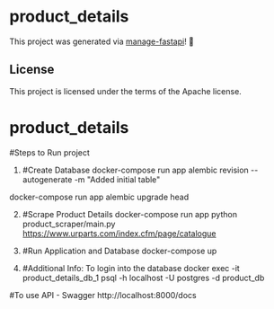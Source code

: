 # product_details

This project was generated via [manage-fastapi](https://ycd.github.io/manage-fastapi/)! :tada:

## License

This project is licensed under the terms of the Apache license.
# product_details

#Steps to Run project
1. #Create Database
docker-compose run app alembic revision --autogenerate -m "Added initial table"

docker-compose run app alembic upgrade head

2. #Scrape Product Details
docker-compose run app python product_scraper/main.py https://www.urparts.com/index.cfm/page/catalogue

3. #Run Application and Database
docker-compose up 

4. #Additional Info:
To login into the database
docker exec -it product_details_db_1  psql -h localhost -U postgres -d product_db

#To use API - Swagger
http://localhost:8000/docs